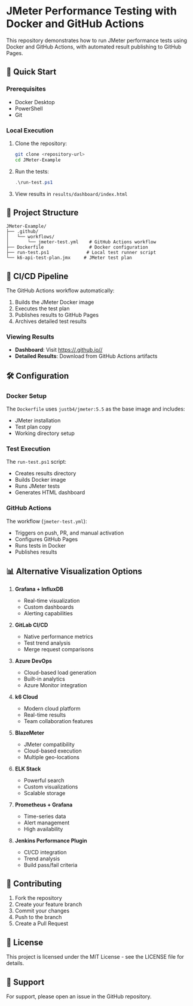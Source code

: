 # JMeter Performance Testing with Docker and GitHub Actions

This repository demonstrates how to run JMeter performance tests using Docker and GitHub Actions, with automated result publishing to GitHub Pages.

## 🚀 Quick Start

### Prerequisites
- Docker Desktop
- PowerShell
- Git

### Local Execution
1. Clone the repository:
   ```bash
   git clone <repository-url>
   cd JMeter-Example
   ```

2. Run the tests:
   ```powershell
   .\run-test.ps1
   ```

3. View results in `results/dashboard/index.html`

## 📁 Project Structure

```
JMeter-Example/
├── .github/
│   └── workflows/
│       └── jmeter-test.yml    # GitHub Actions workflow
├── Dockerfile                 # Docker configuration
├── run-test.ps1              # Local test runner script
└── k6-api-test-plan.jmx     # JMeter test plan
```

## 🔄 CI/CD Pipeline

The GitHub Actions workflow automatically:
1. Builds the JMeter Docker image
2. Executes the test plan
3. Publishes results to GitHub Pages
4. Archives detailed test results

### Viewing Results

- **Dashboard**: Visit [https://<username>.github.io/<repository>/](https://<username>.github.io/<repository>/)
- **Detailed Results**: Download from GitHub Actions artifacts

## 🛠️ Configuration

### Docker Setup
The `Dockerfile` uses `justb4/jmeter:5.5` as the base image and includes:
- JMeter installation
- Test plan copy
- Working directory setup

### Test Execution
The `run-test.ps1` script:
- Creates results directory
- Builds Docker image
- Runs JMeter tests
- Generates HTML dashboard

### GitHub Actions
The workflow (`jmeter-test.yml`):
- Triggers on push, PR, and manual activation
- Configures GitHub Pages
- Runs tests in Docker
- Publishes results

## 📊 Alternative Visualization Options

1. **Grafana + InfluxDB**
   - Real-time visualization
   - Custom dashboards
   - Alerting capabilities

2. **GitLab CI/CD**
   - Native performance metrics
   - Test trend analysis
   - Merge request comparisons

3. **Azure DevOps**
   - Cloud-based load generation
   - Built-in analytics
   - Azure Monitor integration

4. **k6 Cloud**
   - Modern cloud platform
   - Real-time results
   - Team collaboration features

5. **BlazeMeter**
   - JMeter compatibility
   - Cloud-based execution
   - Multiple geo-locations

6. **ELK Stack**
   - Powerful search
   - Custom visualizations
   - Scalable storage

7. **Prometheus + Grafana**
   - Time-series data
   - Alert management
   - High availability

8. **Jenkins Performance Plugin**
   - CI/CD integration
   - Trend analysis
   - Build pass/fail criteria

## 📝 Contributing

1. Fork the repository
2. Create your feature branch
3. Commit your changes
4. Push to the branch
5. Create a Pull Request

## 📜 License

This project is licensed under the MIT License - see the LICENSE file for details.

## 🤝 Support

For support, please open an issue in the GitHub repository.
